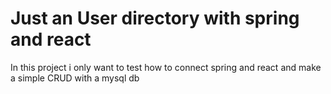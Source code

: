 # Just an User directory with spring and react  
In this project i only want to test how to connect spring and react and make a simple CRUD with a mysql db